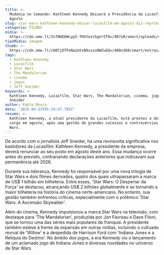 ```yaml
---
title: >-
  Mudança no Comando: Kathleen Kennedy Deixará a Presidência da Lucasfilm em
  Agosto
slug: star-wars-kathleen-kennedy-deixar-lucasfilm-em-agosto-diz-reprter
categoria: FILMES
midia: >-
  https://cdn.ome.lt/In7NUE6WcypI-THSYozv5gnr5T0=/987x0/smart/uploads/conteudo/fotos/Design_sem_nome_-_2025-04-22T210956.976.png
tipoMidia: imagem
thumb: >-
  https://cdn.ome.lt/c007jDTPxNaimYsB9ssza9WZuEQ=/480x360/smart/extras/conteudos/Design_sem_nome_-_2025-04-22T210956.976.png
tags:
  - Kathleen Kennedy
  - Lucasfilm
  - Star Wars
  - The Mandalorian
  - cinema
  - jogos
  - Jeff Sneider
keywords: >-
  Kathleen Kennedy, Lucasfilm, Star Wars, The Mandalorian, cinema, jogos, Jeff
  Sneider
author: Pablo Moura
data: '2025-04-23T01:24:47.705Z'
resumo: >-
  Kathleen Kennedy, a atual presidente da Lucasfilm, está prestes a deixar seu
  cargo em agosto, após uma gestão de grandes sucessos e controvérsias em Star
  Wars.
---
```


De acordo com o jornalista Jeff Sneider, há uma reviravolta significativa nos bastidores da Lucasfilm: Kathleen Kennedy, a presidente da empresa, deverá renunciar ao seu posto em agosto deste ano. Essa mudança ocorre antes do previsto, contrariando declarações anteriores que indicavam sua permanência até 2026.

Durante sua liderança, Kennedy foi responsável por uma nova trilogia de Star Wars e dois filmes derivados, quatro dos quais ultrapassaram a marca de US$ 1 bilhão em bilheteria. Entre esses, 'Star Wars: O Despertar da Força' se destacou, alcançando US$ 2 bilhões globalmente e se tornando a maior bilheteria na história do cinema norte-americano. No entanto, sua gestão também enfrentou críticas, especialmente com o polêmico 'Star Wars: A Ascensão Skywalker'.

Além do cinema, Kennedy impulsionou a marca Star Wars na televisão, com destaque para 'The Mandalorian', produzida por Jon Favreau e Dave Filoni, que se tornou uma das séries mais populares da franquia. A presidente também esteve à frente da expansão em outras mídias, incluindo o cultuado revival de 'Willow' e a despedida de Harrison Ford com 'Indiana Jones e a Relíquia do Destino'. No âmbito dos jogos, a era Kennedy viu o lançamento de um aclamado jogo de Indiana Jones e diversas novidades no universo de Star Wars.
